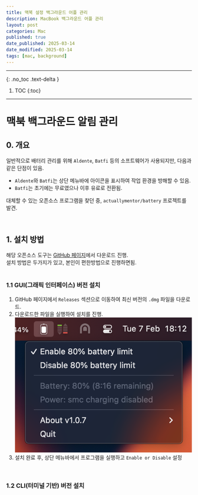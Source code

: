 ```yaml
---
title: 맥북 설정 백그라운드 어플 관리
description: MacBook 백그라운드 어플 관리
layout: post
categories: Mac
published: true
date_published: 2025-03-14
date_modified: 2025-03-14
tags: [mac, background]
---
```

---
{: .no_toc .text-delta }

1. TOC
{:toc}
---

<!-- 글의 제목은 #
    나머지 큰 제목은 ##
    이후 나머지는 3개이상 -->

# 맥북 백그라운드 알림 관리

## 0. 개요
일반적으로 배터리 관리를 위해 `Aldente`, `Batfi` 등의 소프트웨어가 사용되지만, 다음과 같은 단점이 있음.

- `Aldente`와 `Batfi`는 상단 메뉴바에 아이콘을 표시하여 작업 환경을 방해할 수 있음.
- `Batfi`는 초기에는 무료였으나 이후 유료로 전환됨.

대체할 수 있는 오픈소스 프로그램을 찾던 중, `actuallymentor/battery` 프로젝트를 발견.

<br>

## 1. 설치 방법
해당 오픈소스 도구는 [GitHub 페이지](https://github.com/actuallymentor/battery)에서 다운로드 진행.<br>
설치 방법은 두가지가 있고, 본인이 편한방법으로 진행하면됨.<br>
<br>

### 1.1 GUI(그래픽 인터페이스) 버전 설치
1. GitHub 페이지에서 `Releases` 섹션으로 이동하여 최신 버전의 `.dmg` 파일을 다운로드.
2. 다운로드한 파일을 실행하여 설치를 진행.
![img](/assets/img/2025-03-14-mac-battery-limiter-1.png)
3. 설치 완료 후, 상단 메뉴바에서 프로그램을 실행하고 `Enable or Disable` 설정

<br>

### 1.2 CLI(터미널 기반) 버전 설치